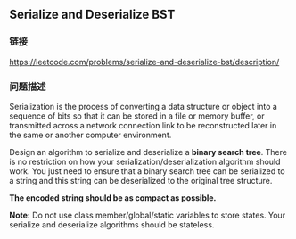 ## Serialize and Deserialize BST  
### 链接  
https://leetcode.com/problems/serialize-and-deserialize-bst/description/  
### 问题描述
Serialization is the process of converting a data structure or object into a sequence of bits so that it can be stored in a file or memory buffer, or transmitted across a network connection link to be reconstructed later in the same or another computer environment. 

Design an algorithm to serialize and deserialize a **binary search tree**. There is no restriction on how your serialization/deserialization algorithm should work. You just need to ensure that a binary search tree can be serialized to a string and this string can be deserialized to the original tree structure.


**The encoded string should be as compact as possible.**



**Note:** Do not use class member/global/static variables to store states. Your serialize and deserialize algorithms should be stateless.

